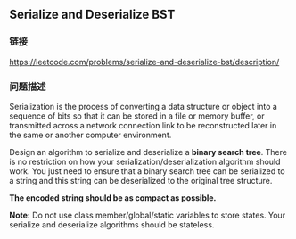 ## Serialize and Deserialize BST  
### 链接  
https://leetcode.com/problems/serialize-and-deserialize-bst/description/  
### 问题描述
Serialization is the process of converting a data structure or object into a sequence of bits so that it can be stored in a file or memory buffer, or transmitted across a network connection link to be reconstructed later in the same or another computer environment. 

Design an algorithm to serialize and deserialize a **binary search tree**. There is no restriction on how your serialization/deserialization algorithm should work. You just need to ensure that a binary search tree can be serialized to a string and this string can be deserialized to the original tree structure.


**The encoded string should be as compact as possible.**



**Note:** Do not use class member/global/static variables to store states. Your serialize and deserialize algorithms should be stateless.

